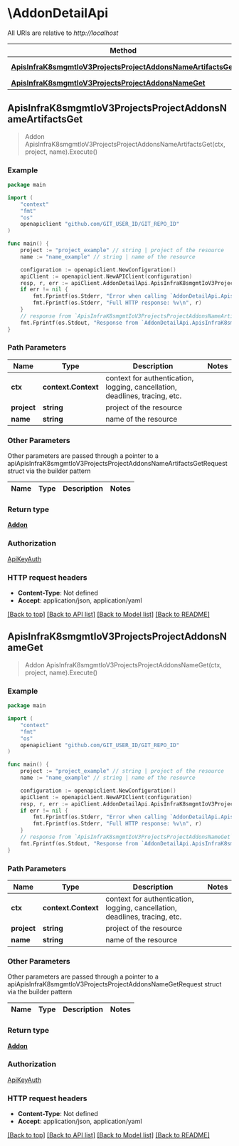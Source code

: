 # \AddonDetailApi

All URIs are relative to *http://localhost*

Method | HTTP request | Description
------------- | ------------- | -------------
[**ApisInfraK8smgmtIoV3ProjectsProjectAddonsNameArtifactsGet**](AddonDetailApi.md#ApisInfraK8smgmtIoV3ProjectsProjectAddonsNameArtifactsGet) | **Get** /apis/infra.k8smgmt.io/v3/projects/{project}/addons/{name}/artifacts | 
[**ApisInfraK8smgmtIoV3ProjectsProjectAddonsNameGet**](AddonDetailApi.md#ApisInfraK8smgmtIoV3ProjectsProjectAddonsNameGet) | **Get** /apis/infra.k8smgmt.io/v3/projects/{project}/addons/{name} | 



## ApisInfraK8smgmtIoV3ProjectsProjectAddonsNameArtifactsGet

> Addon ApisInfraK8smgmtIoV3ProjectsProjectAddonsNameArtifactsGet(ctx, project, name).Execute()





### Example

```go
package main

import (
    "context"
    "fmt"
    "os"
    openapiclient "github.com/GIT_USER_ID/GIT_REPO_ID"
)

func main() {
    project := "project_example" // string | project of the resource
    name := "name_example" // string | name of the resource

    configuration := openapiclient.NewConfiguration()
    apiClient := openapiclient.NewAPIClient(configuration)
    resp, r, err := apiClient.AddonDetailApi.ApisInfraK8smgmtIoV3ProjectsProjectAddonsNameArtifactsGet(context.Background(), project, name).Execute()
    if err != nil {
        fmt.Fprintf(os.Stderr, "Error when calling `AddonDetailApi.ApisInfraK8smgmtIoV3ProjectsProjectAddonsNameArtifactsGet``: %v\n", err)
        fmt.Fprintf(os.Stderr, "Full HTTP response: %v\n", r)
    }
    // response from `ApisInfraK8smgmtIoV3ProjectsProjectAddonsNameArtifactsGet`: Addon
    fmt.Fprintf(os.Stdout, "Response from `AddonDetailApi.ApisInfraK8smgmtIoV3ProjectsProjectAddonsNameArtifactsGet`: %v\n", resp)
}
```

### Path Parameters


Name | Type | Description  | Notes
------------- | ------------- | ------------- | -------------
**ctx** | **context.Context** | context for authentication, logging, cancellation, deadlines, tracing, etc.
**project** | **string** | project of the resource | 
**name** | **string** | name of the resource | 

### Other Parameters

Other parameters are passed through a pointer to a apiApisInfraK8smgmtIoV3ProjectsProjectAddonsNameArtifactsGetRequest struct via the builder pattern


Name | Type | Description  | Notes
------------- | ------------- | ------------- | -------------



### Return type

[**Addon**](Addon.md)

### Authorization

[ApiKeyAuth](../README.md#ApiKeyAuth)

### HTTP request headers

- **Content-Type**: Not defined
- **Accept**: application/json, application/yaml

[[Back to top]](#) [[Back to API list]](../README.md#documentation-for-api-endpoints)
[[Back to Model list]](../README.md#documentation-for-models)
[[Back to README]](../README.md)


## ApisInfraK8smgmtIoV3ProjectsProjectAddonsNameGet

> Addon ApisInfraK8smgmtIoV3ProjectsProjectAddonsNameGet(ctx, project, name).Execute()





### Example

```go
package main

import (
    "context"
    "fmt"
    "os"
    openapiclient "github.com/GIT_USER_ID/GIT_REPO_ID"
)

func main() {
    project := "project_example" // string | project of the resource
    name := "name_example" // string | name of the resource

    configuration := openapiclient.NewConfiguration()
    apiClient := openapiclient.NewAPIClient(configuration)
    resp, r, err := apiClient.AddonDetailApi.ApisInfraK8smgmtIoV3ProjectsProjectAddonsNameGet(context.Background(), project, name).Execute()
    if err != nil {
        fmt.Fprintf(os.Stderr, "Error when calling `AddonDetailApi.ApisInfraK8smgmtIoV3ProjectsProjectAddonsNameGet``: %v\n", err)
        fmt.Fprintf(os.Stderr, "Full HTTP response: %v\n", r)
    }
    // response from `ApisInfraK8smgmtIoV3ProjectsProjectAddonsNameGet`: Addon
    fmt.Fprintf(os.Stdout, "Response from `AddonDetailApi.ApisInfraK8smgmtIoV3ProjectsProjectAddonsNameGet`: %v\n", resp)
}
```

### Path Parameters


Name | Type | Description  | Notes
------------- | ------------- | ------------- | -------------
**ctx** | **context.Context** | context for authentication, logging, cancellation, deadlines, tracing, etc.
**project** | **string** | project of the resource | 
**name** | **string** | name of the resource | 

### Other Parameters

Other parameters are passed through a pointer to a apiApisInfraK8smgmtIoV3ProjectsProjectAddonsNameGetRequest struct via the builder pattern


Name | Type | Description  | Notes
------------- | ------------- | ------------- | -------------



### Return type

[**Addon**](Addon.md)

### Authorization

[ApiKeyAuth](../README.md#ApiKeyAuth)

### HTTP request headers

- **Content-Type**: Not defined
- **Accept**: application/json, application/yaml

[[Back to top]](#) [[Back to API list]](../README.md#documentation-for-api-endpoints)
[[Back to Model list]](../README.md#documentation-for-models)
[[Back to README]](../README.md)

